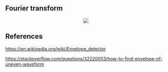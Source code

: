 
## Fourier transform
<p align="center"><img src="doc/fourier_transform_equation"></p>

## References
https://en.wikipedia.org/wiki/Envelope_detector

https://stackoverflow.com/questions/32220053/how-to-find-envelope-of-uneven-waveform
